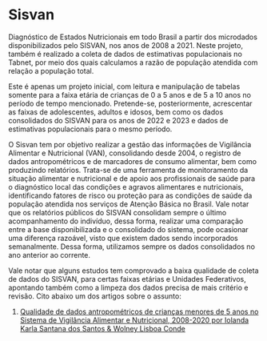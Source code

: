 # Sisvan
Diagnóstico de Estados Nutricionais em todo Brasil a partir dos microdados disponibilizados pelo SISVAN, nos anos de 2008 a 2021. Neste projeto, também é realizado a coleta de dados de estimativas populacionais no Tabnet, por meio dos quais calculamos a razão de população atendida com relação a população total.

Este é apenas um projeto inicial, com leitura e manipulação de tabelas somente para a faixa etária de crianças de 0 a 5 anos e de 5 a 10 anos no período de tempo mencionado. Pretende-se, posteriormente, acrescentar as faixas de adolescentes, adultos e idosos, bem como os dados consolidados do SISVAN para os anos de 2022 e 2023 e dados de estimativas populacionais para o mesmo período.

O Sisvan tem por objetivo realizar a gestão das informações de Vigilância Alimentar e Nutricional (VAN), consolidando desde 2004, o registro de dados antropométricos e de marcadores de consumo alimentar, bem como produzindo relatórios. Trata-se de uma ferramenta de monitoramento da situação alimentar e nutricional e de apoio aos profissionais de saúde para o diagnóstico local das condições e agravos alimentares e nutricionais, identificando fatores de risco ou proteção para as condições de saúde da população atendida nos serviços de Atenção Básica no Brasil. Vale notar que os relatórios públicos do SISVAN consolidam sempre o último acompanhamento do indivíduo, dessa forma, realizar uma comparação entre a base disponibilizada e o consolidado do sistema, pode ocasionar uma diferença razoável, visto que existem dados sendo incorporados semanalmente. Dessa forma, utilizamos sempre os dados consolidados no ano anterior ao corrente.

Vale notar que alguns estudos tem comprovado a baixa qualidade de coleta de dados do SISVAN, para certas faixas etárias e Unidades Federativos, apontando também como a limpeza dos dados precisa de mais critério e revisão. Cito abaixo um dos artigos sobre o assunto:

1. [Qualidade de dados antropométricos de crianças menores de 5 anos no Sistema de Vigilância Alimentar e Nutricional, 2008-2020 por Iolanda Karla Santana dos Santos & Wolney Lisboa Conde]( https://drive.google.com/file/d/1NHyJBxLKZvIeENWeGGYGFGeQw36i00x6/view?usp=sharing)


